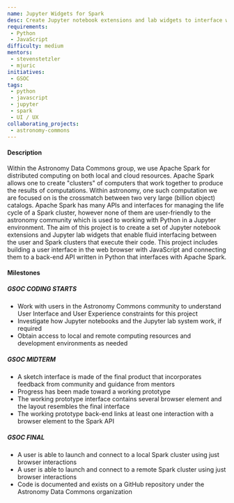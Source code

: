 ```yaml
---
name: Jupyter Widgets for Spark
desc: Create Jupyter notebook extensions and lab widgets to interface with Apache Spark clusters
requirements:
 - Python
 - JavaScript
difficulty: medium
mentors:
 - stevenstetzler
 - mjuric
initiatives:
 - GSOC
tags:
 - python
 - javascript
 - jupyter
 - spark
 - UI / UX
collaborating_projects:
 - astronomy-commons
---
```


#### Description

Within the Astronomy Data Commons group, we use Apache Spark for distributed computing on both local and cloud resources. Apache Spark allows one to create "clusters" of computers that work together to produce the results of computations. Within astronomy, one such computation we are focused on is the crossmatch between two very large (billion object) catalogs. Apache Spark has many APIs and interfaces for managing the life cycle of a Spark cluster, however none of them are user-friendly to the astronomy community which is used to working with Python in a Jupyter environment. The aim of this project is to create a set of Jupyter notebook extensions and Jupyter lab widgets that enable fluid interfacing between the user and Spark clusters that execute their code. This project includes building a user interface in the web browser with JavaScript and connecting them to a back-end API written in Python that interfaces with Apache Spark.

#### Milestones

##### GSOC CODING STARTS

* Work with users in the Astronomy Commons community to understand User Interface and User Experience constraints for this project
* Investigate how Jupyter notebooks and the Jupyter lab system work, if required
* Obtain access to local and remote computing resources and development environments as needed

##### GSOC MIDTERM

* A sketch interface is made of the final product that incorporates feedback from community and guidance from mentors
* Progress has been made toward a working prototype
* The working prototype interface contains several browser element and the layout resembles the final interface
* The working prototype back-end links at least one interaction with a browser element to the Spark API

##### GSOC FINAL

* A user is able to launch and connect to a local Spark cluster using just browser interactions
* A user is able to launch and connect to a remote Spark cluster using just browser interactions
* Code is documented and exists on a GitHub repository under the Astronomy Data Commons organization
